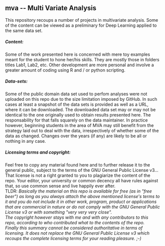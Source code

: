 ## mva -- Multi Variate Analysis

This repository recoups a number of projects in multivariate analysis. Some of the content can be viewed as a preliminary for Deep Learning applied to the same data set. 

##### Content:
Some of the work presented here is concerned with mere toy examples meant for the student to hone her/his skills. They are mostly those in folders titles Lab1, Lab2, etc.  Other development are more personal and involve a greater amount of coding using R and / or python scripting. 

##### Data-sets:
Some of the public domain data set used to perfom analyses were not uploaded on this repo due to the size limitation imposed by GitHub. In such cases at least a snapshot of the data sets is provided as well as a URL, where it can be downloaded. The downloaded data set may or may not be identical to the one originally used to obtain results presented here. The responsability for that falls squarely  on the data maintainer. In practice however, beginning students in the area of MVA may still benefit from the strategy laid out to deal with the data, irrespectively of whether some of the data as changed. Changes over the years (if any) are likely to be all or nothing in any case.  

##### Licensing terms and copyright:
Feel free to copy any material found here and to further release it to the general public, subject to the terms of the GNU General Public License v3... That license is not a right granted to you to plagiarize the content of the repo. Your editor, your university or common decency all have rules against that, so use common sense and live happily ever after.       
TLDR: *Basically the material on this repo is available for free (as in "free beer") as long as you always attach the above mentioned license's terms to it and you do not include it in other work, program, product or applications that are commercial in nature or do not comply with the GNU General Public License v3 or with something "very very very close".   
The copyright however stays with me and with any contributors to this repo, according to who contributed what to the contents of the repo.  
Finally this summary cannot be considered authoritative in terms of licensing.  It does not replace the GNU General Public License v3 which recoups the complete licensing terms for your reading pleasure. ;-)*  
